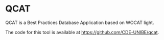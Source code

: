 QCAT
====

QCAT is a Best Practices Database Application based on WOCAT light.

The code for this tool is available at https://github.com/CDE-UNIBE/qcat.

